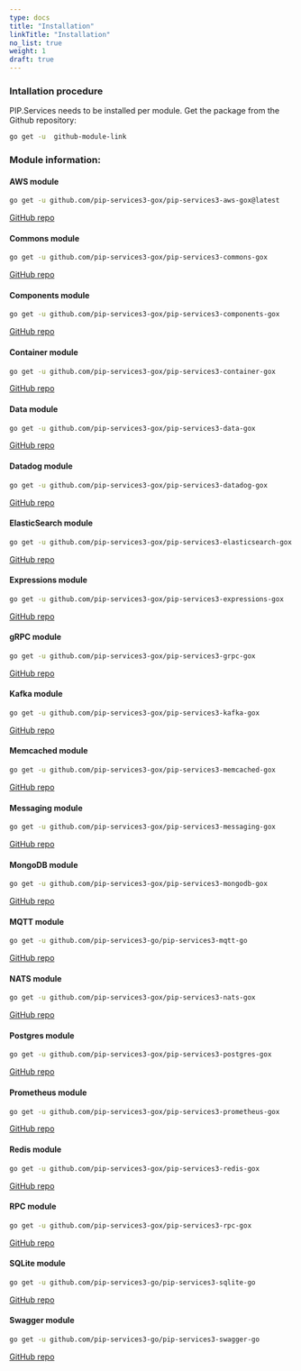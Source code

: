```yaml
---
type: docs
title: "Installation"
linkTitle: "Installation" 
no_list: true
weight: 1
draft: true
---
```


### Intallation procedure

PIP.Services needs to be installed per module. Get the package from the Github repository:

```bash
go get -u  github-module-link
```


### Module information:


#### AWS module

```bash
go get -u github.com/pip-services3-gox/pip-services3-aws-gox@latest
```
[GitHub repo](https://github.com/pip-services3-gox/pip-services3-aws-gox)

#### Commons module

```bash
go get -u github.com/pip-services3-gox/pip-services3-commons-gox
```
[GitHub repo](https://github.com/pip-services3-gox/pip-services3-commons-gox)

#### Components module 
```bash
go get -u github.com/pip-services3-gox/pip-services3-components-gox
```
[GitHub repo](https://github.com/pip-services3-gox/pip-services3-components-gox)

#### Container module
```bash
go get -u github.com/pip-services3-gox/pip-services3-container-gox
```
[GitHub repo](https://github.com/pip-services3-gox/pip-services3-container-gox)

#### Data module
```bash
go get -u github.com/pip-services3-gox/pip-services3-data-gox
```
[GitHub repo](https://github.com/pip-services3-gox/pip-services3-data-gox)

#### Datadog module
```bash
go get -u github.com/pip-services3-gox/pip-services3-datadog-gox
```
[GitHub repo](https://github.com/pip-services3-gox/pip-services3-datadog-gox)

#### ElasticSearch module
```bash
go get -u github.com/pip-services3-gox/pip-services3-elasticsearch-gox
```
[GitHub repo](https://github.com/pip-services3-gox/pip-services3-elasticsearch-gox)

#### Expressions module
```bash
go get -u github.com/pip-services3-gox/pip-services3-expressions-gox
```
[GitHub repo](https://github.com/pip-services3-gox/pip-services3-expressions-gox)

#### gRPC module
```bash
go get -u github.com/pip-services3-gox/pip-services3-grpc-gox
```
[GitHub repo](https://github.com/pip-services3-gox/pip-services3-grpc-gox)

#### Kafka module
```bash
go get -u github.com/pip-services3-gox/pip-services3-kafka-gox
```
[GitHub repo](https://github.com/pip-services3-gox/pip-services3-kafka-gox)

#### Memcached module
```bash
go get -u github.com/pip-services3-gox/pip-services3-memcached-gox
```
[GitHub repo](https://github.com/pip-services3-gox/pip-services3-memcached-gox)

#### Messaging module
```bash
go get -u github.com/pip-services3-gox/pip-services3-messaging-gox
```
[GitHub repo](https://github.com/pip-services3-gox/pip-services3-messaging-gox)

#### MongoDB module
```bash
go get -u github.com/pip-services3-gox/pip-services3-mongodb-gox
```
[GitHub repo](https://github.com/pip-services3-gox/pip-services3-mongodb-gox)

#### MQTT module
```bash
go get -u github.com/pip-services3-go/pip-services3-mqtt-go
```
[GitHub repo](https://github.com/pip-services3-go/pip-services3-mqtt-go)

#### NATS module
```bash
go get -u github.com/pip-services3-gox/pip-services3-nats-gox
```
[GitHub repo](https://github.com/pip-services3-gox/pip-services3-nats-gox)

#### Postgres module
```bash
go get -u github.com/pip-services3-gox/pip-services3-postgres-gox
```
[GitHub repo](https://github.com/pip-services3-gox/pip-services3-postgres-gox)

#### Prometheus module
```bash
go get -u github.com/pip-services3-gox/pip-services3-prometheus-gox
```
[GitHub repo](https://github.com/pip-services3-gox/pip-services3-prometheus-gox)

#### Redis module
```bash
go get -u github.com/pip-services3-gox/pip-services3-redis-gox
```
[GitHub repo](https://github.com/pip-services3-gox/pip-services3-redis-gox)

#### RPC module
```bash
go get -u github.com/pip-services3-gox/pip-services3-rpc-gox
```
[GitHub repo](https://github.com/pip-services3-gox/pip-services3-rpc-gox)

#### SQLite module
```bash
go get -u github.com/pip-services3-go/pip-services3-sqlite-go
```
[GitHub repo](https://github.com/pip-services3-go/pip-services3-sqlite-go)


#### Swagger module
```bash
go get -u github.com/pip-services3-go/pip-services3-swagger-go
```
[GitHub repo](https://github.com/pip-services3-go/pip-services3-swagger-go)
